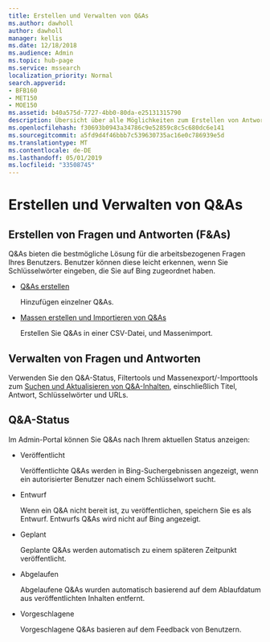 ```yaml
---
title: Erstellen und Verwalten von Q&As
ms.author: dawholl
author: dawholl
manager: kellis
ms.date: 12/18/2018
ms.audience: Admin
ms.topic: hub-page
ms.service: mssearch
localization_priority: Normal
search.appverid:
- BFB160
- MET150
- MOE150
ms.assetid: b40a575d-7727-4bb0-80da-e25131315790
description: Übersicht über alle Möglichkeiten zum Erstellen von Antworten auf häufig gestellte Fragen im Microsoft Search-Verwaltungsportal
ms.openlocfilehash: f30693b0943a34786c9e52859c8c5c680dc6e141
ms.sourcegitcommit: a5fd9d4f46bbb7c539630735ac16e0c786939e5d
ms.translationtype: MT
ms.contentlocale: de-DE
ms.lasthandoff: 05/01/2019
ms.locfileid: "33508745"
---
```

# <a name="create-and-manage-qas"></a>Erstellen und Verwalten von Q&As

## <a name="create-qas"></a>Erstellen von Fragen und Antworten (F&As)

Q&As bieten die bestmögliche Lösung für die arbeitsbezogenen Fragen Ihres Benutzers. Benutzer können diese leicht erkennen, wenn Sie Schlüsselwörter eingeben, die Sie auf Bing zugeordnet haben.
  
- [Q&As erstellen](create-qas.md)
    
    Hinzufügen einzelner Q&As.
    
- [Massen erstellen und Importieren von Q&As](bulk-create-qas.md)
    
    Erstellen Sie Q&As in einer CSV-Datei, und Massenimport.
    
## <a name="manage-qas"></a>Verwalten von Fragen und Antworten

Verwenden Sie den Q&A-Status, Filtertools und Massenexport/-Importtools zum [Suchen und Aktualisieren von Q&A-Inhalten](manage-qas.md), einschließlich Titel, Antwort, Schlüsselwörter und URLs.
  
## <a name="qa-status"></a>Q&A-Status

Im Admin-Portal können Sie Q&As nach Ihrem aktuellen Status anzeigen:
  
- Veröffentlicht
    
    Veröffentlichte Q&As werden in Bing-Suchergebnissen angezeigt, wenn ein autorisierter Benutzer nach einem Schlüsselwort sucht.
    
- Entwurf
    
    Wenn ein Q&A nicht bereit ist, zu veröffentlichen, speichern Sie es als Entwurf. Entwurfs Q&As wird nicht auf Bing angezeigt.
    
- Geplant
    
    Geplante Q&As werden automatisch zu einem späteren Zeitpunkt veröffentlicht.
    
- Abgelaufen
    
    Abgelaufene Q&As wurden automatisch basierend auf dem Ablaufdatum aus veröffentlichten Inhalten entfernt.
    
- Vorgeschlagene
    
    Vorgeschlagene Q&As basieren auf dem Feedback von Benutzern.

  

